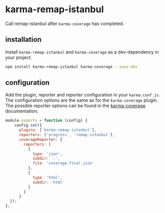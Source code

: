 # karma-remap-istanbul
Call remap-istanbul after `karma-coverage` has completed.

## installation

Install `karma-remap-istanbul` and `karma-coverage` as a dev-dependency in your project.

```bash
npm install karma-remap-istanbul karma-coverage --save-dev
```

## configuration

Add the plugin, reporter and reporter configuration in your `karma.conf.js`. The configuration options are the same as for the `karma-coverage` plugin. The possible reporter options can be found in the [karma-coverage](https://github.com/karma-runner/karma-coverage/blob/master/docs/configuration.md)
documentation;

```js
module.exports = function (config) {
    config.set({
      plugins: ['karma-remap-istanbul'],
      reporters: ['progress', 'remap-istanbul'],
      coverageReporter: {
        reporters: [
          {
            type: 'json',
            subdir: '.', 
            file: 'coverage-final.json'
          },
          {
            type: 'html',
            subdir: 'html'
          }
        ]
      }
  });
};
```
